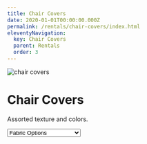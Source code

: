 ```yaml
---
title: Chair Covers
date: 2020-01-01T00:00:00.000Z
permalink: /rentals/chair-covers/index.html
eleventyNavigation:
  key: Chair Covers
  parent: Rentals
  order: 3
---
```


<img class="photo fullwidth hero" src="/static/img/TAP-Header-ChairCovers-V2.jpg" alt="chair covers">

# Chair Covers

Assorted texture and colors.
  
<form id="chair-covers-select">
<select id="chair-covers" name="chair-covers">
	<option selected disabled hidden>Fabric Options</option>
	<option value="spandex-rouched">Spandex Rouched</option>
	<option value="spandex-fitted">Spandex Fitted</option>
	<option value="universal-wrap">Universal Wrap Lamoure</option>
</select>
</form>

<p>
<div id="results"></div>
</p>